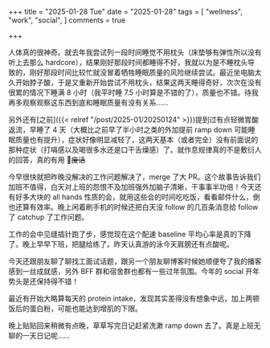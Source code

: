 +++
title = "2025-01-28 Tue"
date = "2025-01-28"
tags = [
    "wellness",
    "work",
    "social",
]
comments = true

+++

人体真的很神奇。就去年我尝试列一段时间睡觉不用枕头（床垫够有弹性所以没有听上去那么 hardcore），结果刚好那段时间都睡得不好，我就以为是不睡枕头导致的，刚好那段时间比较忙就没冒着牺牲睡眠质量的风险继续尝试。最近坐电脑太久开始脖子酸，于是又重新开始尝试不用枕头，结果这两天睡得奇好，次次在没有很累的情况下睡满 8 小时（我平时睡 7.5 小时算是不错的了），质量也不错。待我再多观察观察这东西到底和睡眠质量有没有关系…… 

另外还有[之前]({{< relref "/post/2025-01/20250124" >}})提到过有点轻微胃酸返流，早睡了 4 天（大概比之前早了半小时之类的外加提前 ramp down 可能睡眠质量也有提升），症状好像明显减轻了，这两天基本（或者完全）没有前面说的那种症状（打嗝感以及喝很多水还是口干舌燥感）了。就作息规律真的不是敷衍人的回答，真的有用 🤣~~废话~~

今早很快就把昨晚没解决的工作问题解决了，merge 了大 PR。这个故事告诉我们加班不值得，白天对上班的怨恨不及加班强外加脑子清晰，干事事半功倍！今天还有好多大块的 all hands 性质的会，就用这些会的时间吃吃饭，看看邮件什么，倒也还算有效率。晚上闲着刷手机的时候还把白天没 follow 的几百条消息给 follow 了 catchup 了工作问题。

工作的会中见缝插针跑了步，感觉现在这个配速 baseline 平均心率是真的下降了。晚上早早下班，把腿给练了。昨天认真游的泳今天肩膀还有点酸呢。

今天还跟朋友聊了聊找工面试话题，跟另一个朋友聊博客时候她顺便夸了我的播客感到一丝成就感，另外 BFF 群和宿舍群也都有一些过年氛围。今年的 social 开年势头是还保持得不错！

最近有开始大略算每天的 protein intake，发现其实差得没有想象中远，加上两顿饭后的蛋白粉，可能也能达到增肌的下限。

晚上贴贴回来稍微有点晚，草草写完日记赶紧洗漱 ramp down 去了。真是上班无聊的一天日记呢……